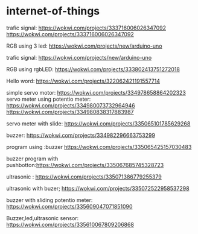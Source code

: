 # internet-of-things


trafic signal: https://wokwi.com/projects/333716006026347092
https://wokwi.com/projects/333716006026347092

RGB using 3 led: https://wokwi.com/projects/new/arduino-uno

trafic signal: https://wokwi.com/projects/new/arduino-uno


RGB using rgbLED:  https://wokwi.com/projects/333802413751272018

Hello word: https://wokwi.com/projects/322062421191557714

simple servo motor: https://wokwi.com/projects/334978658864202323
servo meter using potentio meter: https://wokwi.com/projects/334980073732964946
https://wokwi.com/projects/334980838317883987

servo meter with slide: https://wokwi.com/projects/335065101785629268


buzzer: https://wokwi.com/projects/334982296663753299

program using :buzzer
https://wokwi.com/projects/335065425157030483

buzzer program with pushbotton:https://wokwi.com/projects/335067685745328723

ultrasonic :
https://wokwi.com/projects/335071386779255379

ultrasonic with buzer; https://wokwi.com/projects/335072522958537298

buzzer with sliding potentio meter: https://wokwi.com/projects/335609047071851090

Buzzer,led,ultrasonic sensor: https://wokwi.com/projects/335610067809206868
